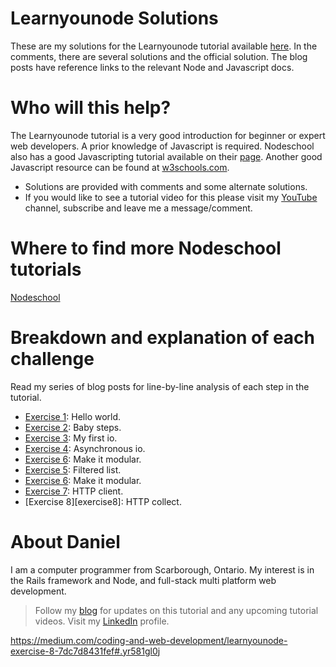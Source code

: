 # Learnyounode Solutions

These are my solutions for the Learnyounode tutorial available [here][LearnyounodeLink].  In the comments, there are several solutions and the official solution.  The blog posts have reference links to the relevant Node and Javascript docs.


# Who will this help?

The Learnyounode tutorial is a very good introduction for beginner or expert web developers.  A prior knowledge of Javascript is required.  Nodeschool also has a good Javascripting tutorial available on their [page][javascriptingLink].  Another good Javascript resource can be found at [w3schools.com][javascriptW3].

- Solutions are provided with comments and some alternate solutions.
- If you would like to see a tutorial video for this please visit my [YouTube][youtubelink] channel, subscribe and leave me a message/comment.


# Where to find more Nodeschool tutorials

[Nodeschool][nodeSchoolTutorials]


# Breakdown and explanation of each challenge

Read my series of blog posts for line-by-line analysis of each step in the tutorial.

- [Exercise 1][exercise1]:  Hello world.
- [Exercise 2][exercise2]:  Baby steps.
- [Exercise 3][exercise3]:  My first io.
- [Exercise 4][exercise4]:  Asynchronous io.
- [Exercise 6][exercise6]:  Make it modular.
- [Exercise 5][exercise5]:  Filtered list.
- [Exercise 6][exercise6]:  Make it modular.
- [Exercise 7][exercise7]:  HTTP client.
- [Exercise 8][exercise8]:  HTTP collect.


# About Daniel

I am a computer programmer from Scarborough, Ontario.  My interest is in the Rails framework and Node, and full-stack multi platform web development.


> Follow my [blog][bloglink] for updates on this tutorial and any upcoming tutorial videos.
> Visit my [LinkedIn][linkedinlink] profile.


<!-- Web Links -->

  [LearnyounodeLink]: <https://github.com/workshopper/learnyounode>
  [bloglink]: <https://medium.com/coding-and-web-development/learnyounode-92487f382e01#.4xabu4beh>
  [youtubelink]: <https://www.youtube.com/c/danielpaulgrechpereira>
  [linkedinlink]: <https://ca.linkedin.com/in/danielpaulpereira>
  [javascriptingLink]: <https://github.com/workshopper/javascripting>
  [nodeSchoolTutorials]: <https://nodeschool.io/#workshoppers>
  [javascriptW3]: <http://www.w3schools.com/js/>


<!-- Blog links -->

[exercise1]: <https://medium.com/coding-and-web-development/learnyounode-exercise-1-907e214c4f28#.pxzcl7vkt>
[exercise2]: <https://medium.com/coding-and-web-development/learnyounode-exercise-2-677f3a9d32f1#.2ls4dyw3t>
[exercise3]: <https://medium.com/coding-and-web-development/learnyounode-exercise-3-2aa8d6aba68a#.njwfdxqqt>
[exercise4]: <https://medium.com/@pereirawebdev/learnyounode-exercise-4-89a8b2637677#.o9nvapnz8>
[exercise5]: <https://medium.com/coding-and-web-development/learnyounode-exercise-5-ba7e4212bd56#.iam1nr6f4>
[exercise6]: <https://medium.com/coding-and-web-development/learnyounode-exercise-6-a9079f4e7dac#.un8yevyej>
[exercise7]: <https://medium.com/coding-and-web-development/learnyounode-exercise-7-65019538b96c#.rl1wxpkjj>
<https://medium.com/coding-and-web-development/learnyounode-exercise-8-7dc7d8431fef#.yr581gl0j>